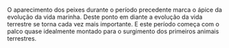 ﻿O aparecimento dos peixes durante o período precedente marca o ápice da evolução da vida marinha. Deste ponto em diante a evolução da vida terrestre se torna cada vez mais importante. E este período começa com o palco quase idealmente montado para o surgimento dos primeiros animais terrestres.